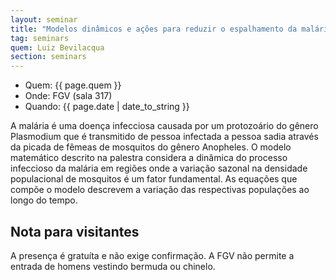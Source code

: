 ```yaml
---
layout: seminar
title: "Modelos dinâmicos e ações para reduzir o espalhamento da malária" 
tag: seminars
quem: Luiz Bevilacqua
section: seminars
---
```


- Quem:  {{ page.quem }}
- Onde: FGV (sala 317)
- Quando: {{ page.date | date_to_string }}

A malária é uma doença infecciosa causada por um protozoário do gênero
Plasmodium que é transmitido de pessoa infectada a pessoa sadia
através da picada de fêmeas de mosquitos do gênero Anopheles. O modelo
matemático descrito na palestra considera a dinâmica do processo
infeccioso da malária em regiões onde a variação sazonal na densidade
populacional de mosquitos é um fator fundamental.  As equações que
compõe o modelo descrevem a variação das respectivas populações ao
longo do tempo.

## Nota para visitantes

A presença é gratuíta e não exige confirmação. A FGV não permite a
entrada de homens vestindo bermuda ou chinelo.
